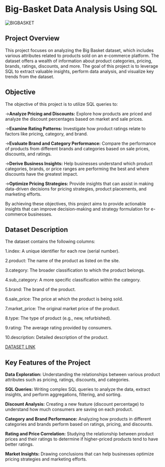 # Big-Basket Data Analysis Using SQL
![BIGBASKET](https://github.com/Kanan-Shah/Big-Basket-Data-Analysis-Using-SQL/blob/main/bigbasket.jpeg)
## Project Overview
This project focuses on analyzing the Big Basket dataset, which includes various attributes related to products sold on an e-commerce platform. 
The dataset offers a wealth of information about product categories, pricing, brands, ratings, discounts, and more. 
The goal of this project is to leverage SQL to extract valuable insights, perform data analysis, and visualize key trends from the dataset.

## Objective
The objective of this project is to utilize SQL queries to:

->**Analyze Pricing and Discounts:** Explore how products are priced and analyze the discount percentages based on market and sale prices.

->**Examine Rating Patterns:** Investigate how product ratings relate to factors like pricing, category, and brand.

->**Evaluate Brand and Category Performance:** Compare the performance of products from different brands and categories based on sale prices, discounts, and ratings.

->**Derive Business Insights:** Help businesses understand which product categories, brands, or price ranges are performing the best and where discounts have the greatest impact.

->**Optimize Pricing Strategies:** Provide insights that can assist in making data-driven decisions for pricing strategies, product placements, and marketing efforts.

By achieving these objectives, this project aims to provide actionable insights that can improve decision-making and strategy formulation for e-commerce businesses.

## Dataset Description
The dataset contains the following columns:

1.index: A unique identifier for each row (serial number).

2.product: The name of the product as listed on the site.

3.category: The broader classification to which the product belongs.

4.sub_category: A more specific classification within the category.

5.brand: The brand of the product.

6.sale_price: The price at which the product is being sold.

7.market_price: The original market price of the product.

8.type: The type of product (e.g., new, refurbished).

9.rating: The average rating provided by consumers.

10.description: Detailed description of the product.

[DATASET LINK](https://www.kaggle.com/datasets/surajjha101/bigbasket-entire-product-list-28k-datapoints)

## Key Features of the Project

**Data Exploration:** Understanding the relationships between various product attributes such as pricing, ratings, discounts, and categories.

**SQL Queries:** Writing complex SQL queries to analyze the data, extract insights, and perform aggregations, filtering, and sorting.

**Discount Analysis:** Creating a new feature (discount percentage) to understand how much consumers are saving on each product.

**Category and Brand Performance:** Analyzing how products in different categories and brands perform based on ratings, pricing, and discounts.

**Rating and Price Correlation:** Studying the relationship between product prices and their ratings to determine if higher-priced products tend to have better ratings.

**Market Insights:** Drawing conclusions that can help businesses optimize pricing strategies and marketing efforts.

